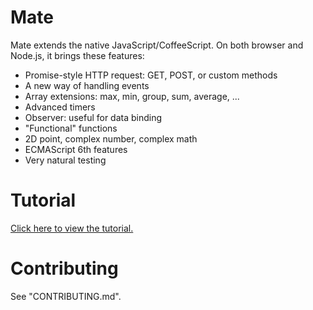 # Mate

Mate extends the native JavaScript/CoffeeScript. On both browser and Node.js, it brings these features:

- Promise-style HTTP request: GET, POST, or custom methods
- A new way of handling events
- Array extensions: max, min, group, sum, average, ...
- Advanced timers
- Observer: useful for data binding
- "Functional" functions
- 2D point, complex number, complex math
- ECMAScript 6th features
- Very natural testing

# Tutorial

[Click here to view the tutorial.](http://zizisoft.com/mate/)

# Contributing

See "CONTRIBUTING.md".
